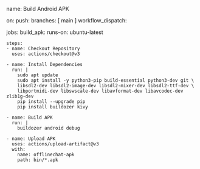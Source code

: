name: Build Android APK

on:
  push:
    branches: [ main ]
  workflow_dispatch:

jobs:
  build_apk:
    runs-on: ubuntu-latest

    steps:
    - name: Checkout Repository
      uses: actions/checkout@v3

    - name: Install Dependencies
      run: |
        sudo apt update
        sudo apt install -y python3-pip build-essential python3-dev git \
        libsdl2-dev libsdl2-image-dev libsdl2-mixer-dev libsdl2-ttf-dev \
        libportmidi-dev libswscale-dev libavformat-dev libavcodec-dev zlib1g-dev
        pip install --upgrade pip
        pip install buildozer kivy

    - name: Build APK
      run: |
        buildozer android debug

    - name: Upload APK
      uses: actions/upload-artifact@v3
      with:
        name: offlinechat-apk
        path: bin/*.apk
